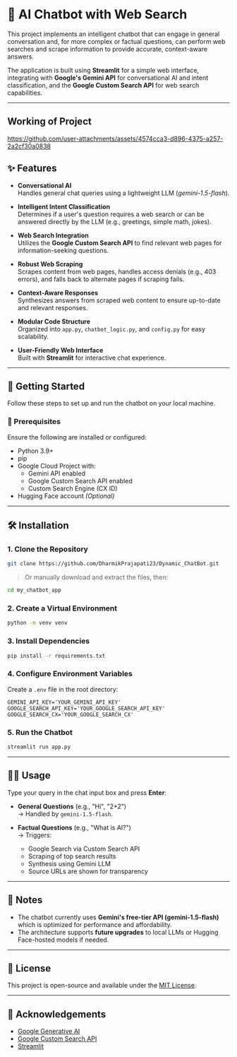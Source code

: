 # 🤖 AI Chatbot with Web Search

This project implements an intelligent chatbot that can engage in general conversation and, for more complex or factual questions, can perform web searches and scrape information to provide accurate, context-aware answers.

The application is built using **Streamlit** for a simple web interface, integrating with **Google's Gemini API** for conversational AI and intent classification, and the **Google Custom Search API** for web search capabilities.

---

## Working of Project

https://github.com/user-attachments/assets/4574cca3-d896-4375-a257-2a2cf30a0838


## ✨ Features

- **Conversational AI**  
  Handles general chat queries using a lightweight LLM (*gemini-1.5-flash*).

- **Intelligent Intent Classification**  
  Determines if a user's question requires a web search or can be answered directly by the LLM (e.g., greetings, simple math, jokes).

- **Web Search Integration**  
  Utilizes the **Google Custom Search API** to find relevant web pages for information-seeking questions.

- **Robust Web Scraping**  
  Scrapes content from web pages, handles access denials (e.g., 403 errors), and falls back to alternate pages if scraping fails.

- **Context-Aware Responses**  
  Synthesizes answers from scraped web content to ensure up-to-date and relevant responses.

- **Modular Code Structure**  
  Organized into `app.py`, `chatbot_logic.py`, and `config.py` for easy scalability.

- **User-Friendly Web Interface**  
  Built with **Streamlit** for interactive chat experience.

---

## 🚀 Getting Started

Follow these steps to set up and run the chatbot on your local machine.

### 🔧 Prerequisites

Ensure the following are installed or configured:

- Python 3.9+
- pip
- Google Cloud Project with:
  - Gemini API enabled
  - Google Custom Search API enabled
  - Custom Search Engine (CX ID)
- Hugging Face account *(Optional)*

---

## 🛠️ Installation

### 1. Clone the Repository

```bash
git clone https://github.com/DharmikPrajapati23/Dynamic_ChatBot.git
```

> Or manually download and extract the files, then:
```bash
cd my_chatbot_app
```

### 2. Create a Virtual Environment

```bash
python -m venv venv
```

### 3. Install Dependencies

```bash
pip install -r requirements.txt
```

### 4. Configure Environment Variables

Create a `.env` file in the root directory:

```
GEMINI_API_KEY='YOUR_GEMINI_API_KEY'
GOOGLE_SEARCH_API_KEY='YOUR_GOOGLE_SEARCH_API_KEY'
GOOGLE_SEARCH_CX='YOUR_GOOGLE_SEARCH_CX'
```

### 5. Run the Chatbot

```bash
streamlit run app.py
```

---

## 👩‍💻 Usage

Type your query in the chat input box and press **Enter**:

- **General Questions** (e.g., "Hi", "2+2")  
  → Handled by `gemini-1.5-flash`.

- **Factual Questions** (e.g., "What is AI?")  
  → Triggers:
  - Google Search via Custom Search API
  - Scraping of top search results
  - Synthesis using Gemini LLM
  - Source URLs are shown for transparency

---

## 📌 Notes

- The chatbot currently uses **Gemini's free-tier API (gemini-1.5-flash)** which is optimized for performance and affordability.
- The architecture supports **future upgrades** to local LLMs or Hugging Face-hosted models if needed.

---

## 📄 License

This project is open-source and available under the [MIT License](LICENSE).

---

## 🙌 Acknowledgements

- [Google Generative AI](https://ai.google/discover/gemini/)
- [Google Custom Search API](https://programmablesearchengine.google.com/)
- [Streamlit](https://streamlit.io/)
